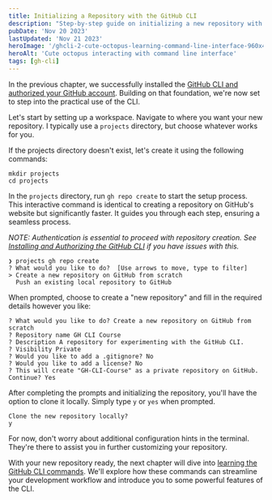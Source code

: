 ```yaml
---
title: Initializing a Repository with the GitHub CLI
description: "Step-by-step guide on initializing a new repository with GitHub CLI. Learn to create and clone your project workspace efficiently for seamless GitHub integration."
pubDate: 'Nov 20 2023'
lastUpdated: 'Nov 21 2023'
heroImage: '/ghcli-2-cute-octopus-learning-command-line-interface-960x480.jpg'
heroAlt: 'Cute octopus interacting with command line interface'
tags: [gh-cli]
---
```


In the previous chapter, we successfully installed the [GitHub CLI and authorized your GitHub account](/blog/ghcli-1-installing-and-authorizing-the-githubcli/). Building on that foundation, we're now set to step into the practical use of the CLI.

Let's start by setting up a workspace. Navigate to where you want your new repository. I typically use a `projects` directory, but choose whatever works for you.

If the projects directory doesn't exist, let's create it using the following commands:

```shell
mkdir projects
cd projects
```

In the `projects` directory, run `gh repo create` to start the setup process. This interactive command is identical to creating a repository on GitHub's website but significantly faster. It guides you through each step, ensuring a seamless process.

_NOTE: Authentication is essential to proceed with repository creation. See [Installing and Authorizing the GitHub CLI](/blog/ghcli-1-installing-and-authorizing-the-githubcli/) if you have issues with this._

```shell
❯ projects gh repo create
? What would you like to do?  [Use arrows to move, type to filter]
> Create a new repository on GitHub from scratch
  Push an existing local repository to GitHub
```

When prompted, choose to create a "new repository" and fill in the required details however you like:

```shell
? What would you like to do? Create a new repository on GitHub from scratch
? Repository name GH CLI Course
? Description A repository for experimenting with the GitHub CLI.
? Visibility Private
? Would you like to add a .gitignore? No
? Would you like to add a license? No
? This will create "GH-CLI-Course" as a private repository on GitHub. Continue? Yes
```

After completing the prompts and initializing the repository, you'll have the option to clone it locally. Simply type `y` or `yes` when prompted.

```shell
Clone the new repository locally?
y
```

For now, don't worry about additional configuration hints in the terminal. They're there to assist you in further customizing your repository.

With your new repository ready, the next chapter will dive into [learning the GitHub CLI commands](/blog/ghcli-3-deconstructing-and-building-commands/). We'll explore how these commands can streamline your development workflow and introduce you to some powerful features of the CLI.
